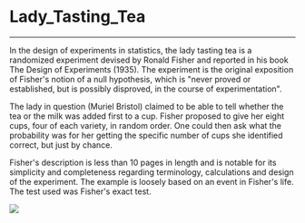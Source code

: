 # Lady_Tasting_Tea
-------------------------------------------------------------------------
In the design of experiments in statistics, the lady tasting tea is a randomized experiment devised by Ronald Fisher and reported in his book The Design of Experiments (1935). The experiment is the original exposition of Fisher's notion of a null hypothesis, which is "never proved or established, but is possibly disproved, in the course of experimentation".  

The lady in question (Muriel Bristol) claimed to be able to tell whether the tea or the milk was added first to a cup. Fisher proposed to give her eight cups, four of each variety, in random order. One could then ask what the probability was for her getting the specific number of cups she identified correct, but just by chance.  

Fisher's description is less than 10 pages in length and is notable for its simplicity and completeness regarding terminology, calculations and design of the experiment. The example is loosely based on an event in Fisher's life. The test used was Fisher's exact test. 

![](https://upload.wikimedia.org/wikipedia/commons/a/aa/Youngronaldfisher2.JPG)
